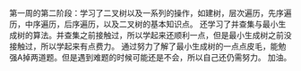 第一周的第二阶段：学习了二叉树以及一系列的操作，如建树，层次遍历，先序遍历，中序遍历，后序遍历，以及二叉树的基本知识点。
还学习了并查集与最小生成树的算法。并查集之前接触过，所以学起来还顺利一点，但是最小生成树之前没接触过，所以学起来有点费力。
通过努力了解了最小生成树的一点点皮毛，能勉强A掉两道题。但是遇到难题的时候可能还是不会，所以自己还仍需努力。
加油。
